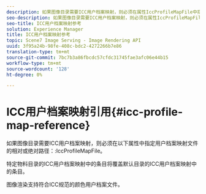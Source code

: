 ```yaml
---
description: 如果图像目录需要ICC用户档案映射，则必须在属性IccProfileMapFile中指定用户档案映射文件的相对或绝对路径。
seo-description: 如果图像目录需要ICC用户档案映射，则必须在属性IccProfileMapFile中指定用户档案映射文件的相对或绝对路径。
seo-title: ICC用户档案映射参考
solution: Experience Manager
title: ICC用户档案映射参考
topic: Scene7 Image Serving - Image Rendering API
uuid: 3f95a24b-98fe-408c-bdc2-4272266b7e86
translation-type: tm+mt
source-git-commit: 7bc7b3a86fbcdc57cfdc31745fae3afc06e44b15
workflow-type: tm+mt
source-wordcount: '128'
ht-degree: 0%

---
```



# ICC用户档案映射引用{#icc-profile-map-reference}

如果图像目录需要ICC用户档案映射，则必须在以下属性中指定用户档案映射文件的相对或绝对路径：:IccProfileMapFile。

特定物料目录的ICC用户档案映射中的条目将覆盖默认目录的ICC用户档案映射中的条目。

图像渲染支持符合ICC规范的颜色用户档案文件。
